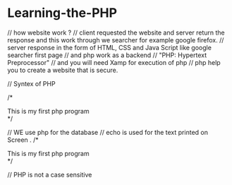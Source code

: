 # Learning-the-PHP
// how website work ?
// client requested the website and server return the response and this work through we searcher for example google firefox.
// server response in the form of HTML, CSS and Java Script like google searcher first page 
// and php work as a backend
// "PHP: Hypertext Preprocessor" 
// and you will need Xamp  for execution of php 
// php help you to create a website  that is secure.

// Syntex of PHP

/*<!DOCTYPE html>
<html lang="en">
<head>
    <meta charset="UTF-8">
    <meta http-equiv="X-UA-Compatible" content="IE=edge">
    <meta name="viewport" content="width=device-width, initial-scale=1.0">
    <title>Php Totorial </title>
</head>
<body>
  <div class="Container">
      This is my first php program
  </div>
</body>
</html>  */

// WE use php for the database
// echo is used for the text printed on Screen .
/*<!DOCTYPE html>
<html lang="en">
<head>
    <meta charset="UTF-8">
    <meta http-equiv="X-UA-Compatible" content="IE=edge">
    <meta name="viewport" content="width=device-width, initial-scale=1.0">
    <title>Php Totorial </title>
</head>
<body>
  <div class="Container">
      This is my first php program
      <?php
     echo " Hello World ! THIS is my first php";
      ?>
  </div>
</body>
</html>
*/

// PHP is not a case sensitive
